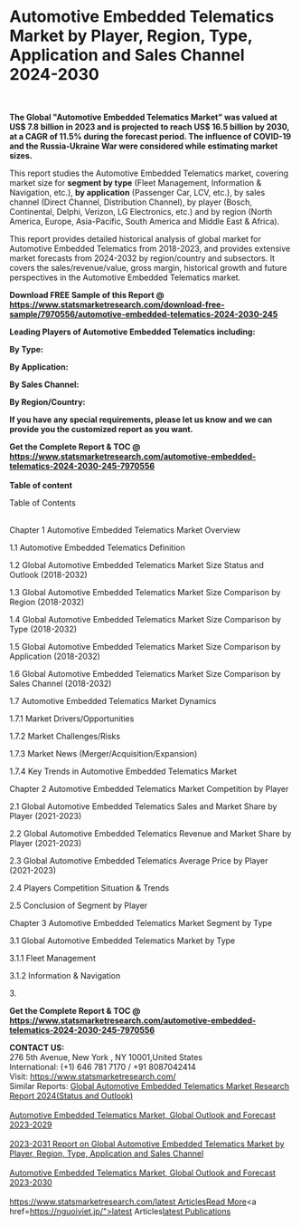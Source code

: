 <h1>Automotive Embedded Telematics Market by Player, Region, Type, Application and Sales Channel 2024-2030</h1><br/><p><strong>The Global "Automotive Embedded Telematics Market" was valued at US$ 7.8 billion in 2023 and is projected to reach US$ 16.5 billion by 2030, at a <strong>CAGR</strong> of 11.5% during the forecast period. The influence of COVID-19 and the Russia-Ukraine War were considered while estimating market sizes.</strong></p><p>This report studies the Automotive Embedded Telematics market, covering market size for <strong>segment by type</strong> (Fleet Management, Information & Navigation, etc.), <strong>by application</strong> (Passenger Car, LCV, etc.), by sales channel (Direct Channel, Distribution Channel), by player (Bosch, Continental, Delphi, Verizon, LG Electronics, etc.) and by region (North America, Europe, Asia-Pacific, South America and Middle East & Africa).</p><p>This report provides detailed historical analysis of global market for Automotive Embedded Telematics from 2018-2023, and provides extensive market forecasts from 2024-2032 by region/country and subsectors. It covers the sales/revenue/value, gross margin, historical growth and future perspectives in the Automotive Embedded Telematics market.</p><p><strong>Download FREE Sample of this Report @ <a href="https://www.statsmarketresearch.com/download-free-sample/7970556/automotive-embedded-telematics-2024-2030-245">https://www.statsmarketresearch.com/download-free-sample/7970556/automotive-embedded-telematics-2024-2030-245</a></strong></p><p><strong>Leading Players of Automotive Embedded Telematics including:</strong></p><p><strong>By Type:</strong></p><p><strong><strong>By Application</strong>:</strong></p><p><strong>By Sales Channel:</strong></p><p><strong>By Region/Country:</strong></p><p><strong>If you have any special requirements, please let us know and we can provide you the customized report as you want.</strong></p><div><b>Get the Complete Report & TOC @ <a href="https://www.statsmarketresearch.com/automotive-embedded-telematics-2024-2030-245-7970556">https://www.statsmarketresearch.com/automotive-embedded-telematics-2024-2030-245-7970556</a></b></div><br><b>Table of content</b><p>Table of Contents<br />
 
 <br />
 
 Chapter 1 Automotive Embedded Telematics Market Overview<br />
 
  1.1 Automotive Embedded Telematics Definition<br />
 
  1.2 Global Automotive Embedded Telematics Market Size Status and Outlook (2018-2032)<br />
 
  1.3 Global Automotive Embedded Telematics Market Size Comparison by Region (2018-2032)<br />
 
  1.4 Global Automotive Embedded Telematics Market Size Comparison by Type (2018-2032)<br />
 
  1.5 Global Automotive Embedded Telematics Market Size Comparison by Application (2018-2032)<br />
 
  1.6 Global Automotive Embedded Telematics Market Size Comparison by Sales Channel (2018-2032)<br />
 
  1.7 Automotive Embedded Telematics Market Dynamics<br />
 
  1.7.1 Market Drivers/Opportunities<br />
 
  1.7.2 Market Challenges/Risks<br />
 
  1.7.3 Market News (Merger/Acquisition/Expansion)<br />
 
  1.7.4 Key Trends in Automotive Embedded Telematics Market<br />
 
 Chapter 2 Automotive Embedded Telematics Market Competition by Player<br />
 
  2.1 Global Automotive Embedded Telematics Sales and Market Share by Player (2021-2023)<br />
 
  2.2 Global Automotive Embedded Telematics Revenue and Market Share by Player (2021-2023)<br />
 
  2.3 Global Automotive Embedded Telematics Average Price by Player (2021-2023)<br />
 
  2.4 Players Competition Situation & Trends<br />
 
  2.5 Conclusion of Segment by Player<br />
 
 Chapter 3 Automotive Embedded Telematics Market Segment by Type<br />
 
  3.1 Global Automotive Embedded Telematics Market by Type<br />
 
  3.1.1 Fleet Management<br />
 
  3.1.2 Information & Navigation<br />
 
  3.<br><div><b>Get the Complete Report & TOC @ <a href="https://www.statsmarketresearch.com/automotive-embedded-telematics-2024-2030-245-7970556">https://www.statsmarketresearch.com/automotive-embedded-telematics-2024-2030-245-7970556</a></b></div></p> <b>CONTACT US:</b><br>276 5th Avenue, New York , NY 10001,United States<br>International: (+1) 646 781 7170 / +91 8087042414<br>Visit: <a href="https://www.statsmarketresearch.com/">https://www.statsmarketresearch.com/</a><br>Similar Reports: <a href="https://www.statsmarketresearch.com/automotive-embedded-telematics-2024-2030-245-7970556">Global Automotive Embedded Telematics Market Research Report 2024(Status and Outlook)</a><br/><br/><a href="https://www.statsmarketresearch.com/automotive-embedded-telematics-2024-2030-245-7970556">Automotive Embedded Telematics Market, Global Outlook and Forecast 2023-2029</a><br/><br/><a href="https://www.statsmarketresearch.com/automotive-embedded-telematics-2024-2030-245-7970556">2023-2031 Report on Global Automotive Embedded Telematics Market by Player, Region, Type, Application and Sales Channel</a><br/><br/><a href="https://www.statsmarketresearch.com/automotive-embedded-telematics-2024-2030-245-7970556">Automotive Embedded Telematics Market, Global Outlook and Forecast 2023-2030</a><br/><br/><a href="https://gyeongbokgung.com">https://www.statsmarketresearch.com/</a><a href="https://hallyeomaritime.com">latest Articles</a><a href="https://jingwansa.com">Read More</a><a href=https://nguoiviet.jp/">latest Articles</a><a href="https://www.intelmarketresearch.com/">latest Publications</a>